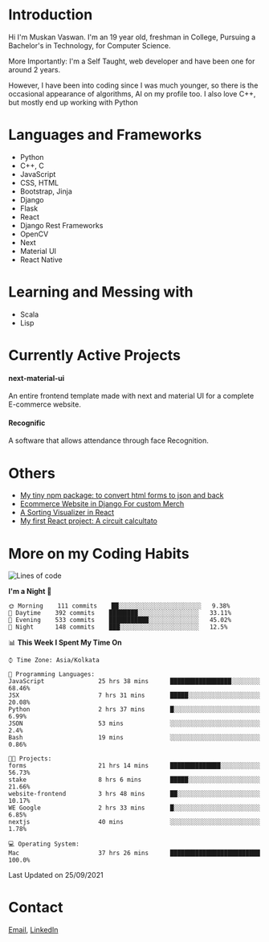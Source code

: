 <!-- - I’m currently working on:
&nbsp;&nbsp;&nbsp;&nbsp;&nbsp;&nbsp; *Circuits*[https://muskanvaswan.github.io/circuits] which, as the name suggests,  is a calculator for solving circuits with ease. This is my first React project
#### I’m currently learning : 
&nbsp;&nbsp;&nbsp;&nbsp;&nbsp;&nbsp; React.js
#### Ask me about:
&nbsp;&nbsp;&nbsp;&nbsp;&nbsp;&nbsp; Anything
#### How to reach me:
&nbsp;&nbsp;&nbsp;&nbsp;&nbsp;&nbsp; Email[mailto:muskanvaswan@gmail.com] LinkedIn[https://www.linkedin.com/in/muskan-vaswan?lipi=urn%3Ali%3Apage%3Ad_flagship3_profile_view_base_contact_details%3B%2FQpdlv5fQ12Ru4DkW2TysA%3D%3D]
#### Pronouns:
&nbsp;&nbsp;&nbsp;&nbsp;&nbsp;&nbsp; Her -->

# Introduction
Hi I'm Muskan Vaswan.
I'm an 19 year old,
freshman in College,
Pursuing a Bachelor's in Technology, for Computer Science.

More Importantly: I'm a Self Taught, web developer and have been one for around 2 years.

However, I have been into coding since I was much younger, so there is the occasional appearance of algorithms, AI on my profile too. I also love C++, but mostly end up working with Python


# Languages and Frameworks

- Python
- C++, C
- JavaScript
- CSS, HTML 
- Bootstrap, Jinja
- Django
- Flask
- React 
- Django Rest Frameworks
- OpenCV
- Next
- Material UI
- React Native

# Learning and Messing with 

- Scala 
- Lisp

# Currently Active Projects

#### next-material-ui
An entire frontend template made with next and material UI for a complete E-commerce website.

#### Recognific
A software that allows attendance through face Recognition.

# Others
- [My tiny npm package: to convert html forms to json and back](https://www.npmjs.com/package/forms-dynamically)
- [Ecommerce Website in Django For custom Merch](https://merch-commerce.herokuapp.com/)
- [A Sorting Visualizer in React](https://muskanvaswan.github.io/SortingVisualizer/)
- [My first React project: A circuit calcultato](https://muskanvaswan.github.io/circuits)

# More on my Coding Habits

<!--START_SECTION:waka-->
![Lines of code](https://img.shields.io/badge/From%20Hello%20World%20I%27ve%20Written-409334%20lines%20of%20code-blue)

**I'm a Night 🦉** 

```text
🌞 Morning    111 commits    ██░░░░░░░░░░░░░░░░░░░░░░░   9.38% 
🌆 Daytime    392 commits    ████████░░░░░░░░░░░░░░░░░   33.11% 
🌃 Evening    533 commits    ███████████░░░░░░░░░░░░░░   45.02% 
🌙 Night      148 commits    ███░░░░░░░░░░░░░░░░░░░░░░   12.5%

```


📊 **This Week I Spent My Time On** 

```text
⌚︎ Time Zone: Asia/Kolkata

💬 Programming Languages: 
JavaScript               25 hrs 38 mins      █████████████████░░░░░░░░   68.46% 
JSX                      7 hrs 31 mins       █████░░░░░░░░░░░░░░░░░░░░   20.08% 
Python                   2 hrs 37 mins       █░░░░░░░░░░░░░░░░░░░░░░░░   6.99% 
JSON                     53 mins             ░░░░░░░░░░░░░░░░░░░░░░░░░   2.4% 
Bash                     19 mins             ░░░░░░░░░░░░░░░░░░░░░░░░░   0.86%

🐱‍💻 Projects: 
forms                    21 hrs 14 mins      ██████████████░░░░░░░░░░░   56.73% 
stake                    8 hrs 6 mins        █████░░░░░░░░░░░░░░░░░░░░   21.66% 
website-frontend         3 hrs 48 mins       ██░░░░░░░░░░░░░░░░░░░░░░░   10.17% 
WE Google                2 hrs 33 mins       █░░░░░░░░░░░░░░░░░░░░░░░░   6.85% 
nextjs                   40 mins             ░░░░░░░░░░░░░░░░░░░░░░░░░   1.78%

💻 Operating System: 
Mac                      37 hrs 26 mins      █████████████████████████   100.0%

```


 Last Updated on 25/09/2021
<!--END_SECTION:waka-->

# Contact

[Email](mailto:muskanvaswan@gmail.com), [LinkedIn](https://www.linkedin.com/in/muskan-vaswan?lipi=urn%3Ali%3Apage%3Ad_flagship3_profile_view_base_contact_details%3B%2FQpdlv5fQ12Ru4DkW2TysA%3D%3D)



